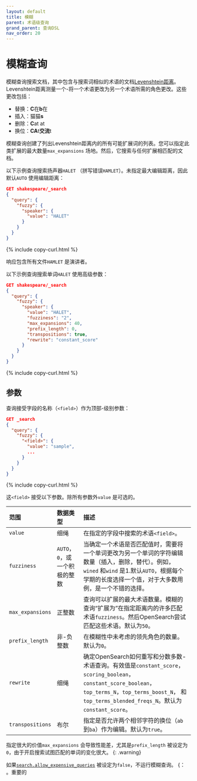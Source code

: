 ```yaml
---
layout: default
title: 模糊
parent: 术语级查询
grand_parent: 查询DSL
nav_order: 20
---
```


# 模糊查询

模糊查询搜索文档，其中包含与搜索词相似的术语的文档[Levenshtein距离](https://en.wikipedia.org/wiki/Levenshtein_distance)。Levenshtein距离测量一个-将一个术语更改为另一个术语所需的角色更改。这些更改包括：

- 替换：**C**在**b**在
- 插入：猫猫**s**
- 删除：**C**at at
- 换位：**CA**t**交流**t

模糊查询创建了列出Levenshtein距离内的所有可能扩展词的列表。您可以指定此类扩展的最大数量`max_expansions` 场地。然后，它搜索与任何扩展相匹配的文档。

以下示例查询搜索扬声器`HALET` （拼写错误`HAMLET`）。未指定最大编辑距离，因此默认`AUTO` 使用编辑距离：

```json
GET shakespeare/_search
{
  "query": {
    "fuzzy": {
      "speaker": {
        "value": "HALET"
      }
    }
  }
}
```
{% include copy-curl.html %}

响应包含所有文件`HAMLET` 是演讲者。

以下示例查询搜索单词`HALET` 使用高级参数：

```json
GET shakespeare/_search
{
  "query": {
    "fuzzy": {
      "speaker": {
        "value": "HALET",
        "fuzziness": "2",
        "max_expansions": 40,
        "prefix_length": 0,
        "transpositions": true,
        "rewrite": "constant_score"
      }
    }
  }
}
```
{% include copy-curl.html %}

## 参数

查询接受字段的名称（`<field>`）作为顶部-级别参数：

```json
GET _search
{
  "query": {
    "fuzzy": {
      "<field>": {
        "value": "sample",
        ... 
      }
    }
  }
}
```
{% include copy-curl.html %}

这`<field>` 接受以下参数。除所有参数外`value` 是可选的。

范围| 数据类型| 描述
:--- | :--- | :---
`value` | 细绳| 在指定的字段中搜索的术语`<field>`。
`fuzziness` | `AUTO`，`0`，或一个积极的整数| 当确定一个术语是否匹配值时，需要将一个单词更改为另一个单词的字符编辑数量（插入，删除，替代）。例如，`wined` 和`wind` 是1.默认`AUTO`，根据每个学期的长度选择一个值，对于大多数用例，是一个不错的选择。
`max_expansions` | 正整数|  查询可以扩展的最大术语数量。模糊的查询“扩展为”在指定距离内的许多匹配术语`fuzziness`。然后OpenSearch尝试匹配这些术语。默认为`50`。
`prefix_length` | 非-负整数| 在模糊性中未考虑的领先角色的数量。默认为`0`。
`rewrite` | 细绳| 确定OpenSearch如何重写和分数多数-术语查询。有效值是`constant_score`，`scoring_boolean`，`constant_score_boolean`，`top_terms_N`，`top_terms_boost_N`， 和`top_terms_blended_freqs_N`。默认为`constant_score`。
`transpositions` | 布尔| 指定是否允许两个相邻字符的换位（`ab` 到`ba`）作为编辑。默认为`true`。

指定很大的价值`max_expansions` 会导致性能差，尤其是`prefix_length` 被设定为`0`，由于开启搜索试图匹配的单词的变化很大。
{: .warning}

如果[`search.allow_expensive_queries`]({{site.url}}{{site.baseurl}}/query-dsl/index/#expensive-queries) 被设定为`false`，不运行模糊查询。
{： 。重要的

